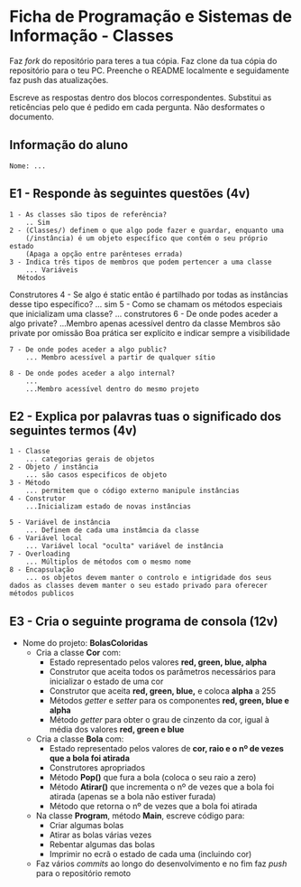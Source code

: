 # Ficha de Programação e Sistemas de Informação - Classes

Faz *fork* do repositório para teres a tua cópia.
Faz clone da tua cópia do repositório para o teu PC.
Preenche o README localmente e seguidamente faz push das atualizações.

Escreve as respostas dentro dos blocos correspondentes. Substitui as reticências pelo que é pedido em cada pergunta. Não desformates o documento.

## Informação do aluno

    Nome: ...

## E1 - Responde às seguintes questões (4v)

    1 - As classes são tipos de referência? 
        .. Sim
    2 - (Classes/) definem o que algo pode fazer e guardar, enquanto uma
        (/instância) é um objeto específico que contém o seu próprio estado 
        (Apaga a opção entre parênteses errada)
    3 - Indica três tipos de membros que podem pertencer a uma classe 
        ... Variáveis
      Métodos
  Construtores
    4 - Se algo é static então é partilhado por todas as instâncias desse tipo específico? 
        ... sim
    5 - Como se chamam os métodos especiais que inicializam uma classe? 
        ... construtores
    6 - De onde podes aceder a algo private? 
        ...Membro apenas acessível dentro da classe
Membros são private por omissão
Boa prática ser explícito e indicar sempre a visibilidade

    7 - De onde podes aceder a algo public? 
        ... Membro acessível a partir de qualquer sítio

    8 - De onde podes aceder a algo internal? 
        ...
        ...Membro acessível dentro do mesmo projeto


## E2 - Explica por palavras tuas o significado dos seguintes termos (4v)

    1 - Classe
        ... categorias gerais de objetos
    2 - Objeto / instância
        ... são casos especificos de objeto
    3 - Método
        ... permitem que o código externo manipule instâncias
    4 - Construtor
        ...Inicializam estado de novas instâncias

    5 - Variável de instância
        ... Definem de cada uma instâmcia da classe
    6 - Variável local
        ... Variável local "oculta" variável de instância
    7 - Overloading
        ... Múltiplos de métodos com o mesmo nome
    8 - Encapsulação
        ... os objetos devem manter o controlo e intigridade dos seus dados as classes devem manter o seu estado privado para oferecer métodos publicos

## E3 - Cria o seguinte programa de consola (12v)

- Nome do projeto: **BolasColoridas**
  - Cria a classe **Cor** com:
    - Estado representado pelos valores **red, green, blue, alpha**
    - Construtor que aceita todos os parâmetros necessários para inicializar o estado de uma cor
    - Construtor que aceita **red, green, blue,** e coloca **alpha** a 255
    - Métodos *getter* e *setter* para os componentes **red, green, blue e alpha**
    - Método *getter* para obter o grau de cinzento da cor, igual à média dos valores **red, green e blue**
  - Cria a classe **Bola** com:
    - Estado representado pelos valores de **cor, raio e o nº de vezes que a bola foi atirada**
    - Construtores apropriados
    - Método **Pop()** que fura a bola (coloca o seu raio a zero)
    - Método **Atirar()** que incrementa o nº de vezes que a bola foi atirada (apenas se a bola não estiver furada)
    - Método que retorna o nº de vezes que a bola foi atirada
  - Na classe **Program**, método **Main**, escreve código para:
    - Criar algumas bolas
    - Atirar as bolas várias vezes
    - Rebentar algumas das bolas
    - Imprimir no ecrã o estado de cada uma (incluindo cor)
  - Faz vários *commits* ao longo do desenvolvimento e no fim faz *push* para o repositório remoto
